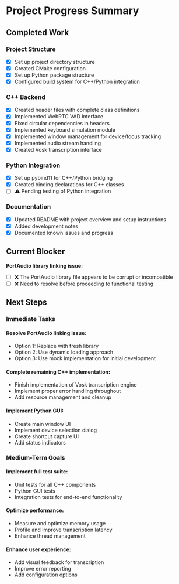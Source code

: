 # Project Progress Summary

## Completed Work

### Project Structure
- [x] Set up project directory structure
- [x] Created CMake configuration
- [x] Set up Python package structure
- [x] Configured build system for C++/Python integration

### C++ Backend
- [x] Created header files with complete class definitions
- [x] Implemented WebRTC VAD interface
- [x] Fixed circular dependencies in headers
- [x] Implemented keyboard simulation module
- [x] Implemented window management for device/focus tracking
- [x] Implemented audio stream handling
- [x] Created Vosk transcription interface

### Python Integration
- [x] Set up pybind11 for C++/Python bridging
- [x] Created binding declarations for C++ classes
- [ ] ⚠️ Pending testing of Python integration

### Documentation
- [x] Updated README with project overview and setup instructions
- [x] Added development notes
- [x] Documented known issues and progress

## Current Blocker

**PortAudio library linking issue:**
- [ ] ❌ The PortAudio library file appears to be corrupt or incompatible
- [ ] ❌ Need to resolve before proceeding to functional testing

## Next Steps

### Immediate Tasks

#### Resolve PortAudio linking issue:
- Option 1: Replace with fresh library
- Option 2: Use dynamic loading approach
- Option 3: Use mock implementation for initial development

#### Complete remaining C++ implementation:
- Finish implementation of Vosk transcription engine
- Implement proper error handling throughout
- Add resource management and cleanup

#### Implement Python GUI:
- Create main window UI
- Implement device selection dialog
- Create shortcut capture UI
- Add status indicators

### Medium-Term Goals

#### Implement full test suite:
- Unit tests for all C++ components
- Python GUI tests
- Integration tests for end-to-end functionality

#### Optimize performance:
- Measure and optimize memory usage
- Profile and improve transcription latency
- Enhance thread management

#### Enhance user experience:
- Add visual feedback for transcription
- Improve error reporting
- Add configuration options